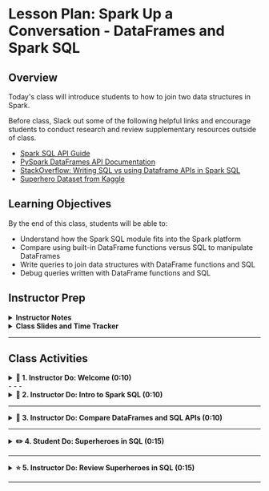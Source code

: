 # Lesson Plan: Spark Up a Conversation - DataFrames and Spark SQL
## Overview

Today's class will introduce students to how to join two data structures in Spark. 

Before class, Slack out some of the following helpful links and encourage students to conduct research and review supplementary resources outside of class.

  * [Spark SQL API Guide](https://spark.apache.org/docs/2.4.7/sql-programming-guide.html)
  * [PySpark DataFrames API Documentation](https://spark.apache.org/docs/2.4.7/api/python/pyspark.sql.html)
  * [StackOverflow: Writing SQL vs using Dataframe APIs in Spark SQL](https://stackoverflow.com/questions/45430816/writing-sql-vs-using-dataframe-apis-in-spark-sql)
  * [Superhero Dataset from Kaggle](https://www.kaggle.com/claudiodavi/superhero-set)

## Learning Objectives
By the end of this class, students will be able to:

  * Understand how the Spark SQL module fits into the Spark platform
  * Compare using built-in DataFrame functions versus SQL to manipulate DataFrames
  * Write queries to join data structures with DataFrame functions and SQL
  * Debug queries written with DataFrame functions and SQL

## Instructor Prep

<details>
  <summary><strong>Instructor Notes</strong></summary>

  * Provide the folders with today's activities to students before class. Instruct them to upload the entire Activities folder to the Google Drive folder that they've been using for class so far.
  * Upload the Activities folder to your Google Drive as well. Run through the activities so you are familiar with the code and can anticipate any issues the students may run into.
  * Before class, go to http://www-us.apache.org/dist/spark/ and look for the latest version of spark 2.0. Update the `spark_version` variable accordingly in the first block of code for each activity. If the version has changed, let the students know so they can update their code too.
  * Each notebook starts with the same three blocks of code that you need to run to set up Spark in that particular Google Colab notebook. The first block of code to install Spark and its dependencies can take up to a minute to run. So when you open each notebook, immediately run the first cell. As you wait for the code to run, provide a high-level overview of the activity and the concepts being practiced.

</details>

<details>
  <summary><strong>Class Slides and Time Tracker</strong></summary>

The slides for this lesson can be viewed on Google Drive here: [Lesson Slides](https://docs.google.com/presentation/d/1Q-PVlZOfb67LuNnJWJ0eq8b5zTPO0ynpTNoYal6mYBI/edit?usp=sharing).

The time tracker for this lesson can be viewed here: [Time Tracker](https://docs.google.com/spreadsheets/d/1cRuHaY-ELLqW2cY9ltv_WCC4MzHwAd79Vx30Tn7nuVE/edit?usp=sharing)

</details>

- - -

## Class Activities

<details>
  <summary><strong>📣 1. Instructor Do: Welcome (0:10)</strong></summary>

  Welcome students to class. Explain that today we will be discussing Spark SQL and how to join data structures in two different ways: using SQL and built-in DataFrame functions.
  
  To get students engaged, and also to help you understand your students' experience so you can tailor the rest of the class, ask the following questions.

  * Who has used SQL?
    * Ask what their main use cases are.
    * What SQL client do they use to run SQL queries?
    * Do they export the data and manipulate it somewhere else?
  * Who has used pandas before? For those who are not familiar, explain that pandas is a popular Python library used for data analysis.
    * Ask about the latest project they completed with pandas.
    * Ask if they prefer manipulating data in pandas DataFrames in Python or with SQL.
  
  Reassure students that they can use the skills they have built up with SQL or pandas DataFrames with Spark, but with Spark they can analyze much larger datasets!

</details>
- - -

<details>
  <summary><strong>📣 2. Instructor Do: Intro to Spark SQL (0:10)</strong></summary>

  Open the lesson slides.
  * Spark SQL Architecture. Explain this diagram from the bottom up.
    * At the bottom we import our data, whether it's from file formats like JSON or CSV or from a number of supported databases.
    * Spark SQL is one of several modules available on the Spark platform. There are other modules like MLlib for machine learning, Spark streaming, and GraphX for graph computation, among others. In this class we are focusing on the Spark SQL module for data manipulation.
    * There are various language APIs that we can use to interact with Spark SQL. In this class we will use Python. There are also language libraries for Scala, R, and Java.
    * Once we have chosen a language, there are two ways of manipulating DataFrames: with SQL queries or built-in DataFrame functions.
    ![Spark SQL Architecture](Images\spark_sql_architecture.png)
  * Explain to students that these two blocks of code return the same results.
    * Ask students which block of code they prefer. Is one easier to read? Which way do you think is easier to learn?
    ![SQL vs. DataFrame code](Images\sql_df_code.png)
  * How do they compare?
    * Let students know that in a majority of cases, the performance between a SQL query and DataFrame function is identical.
    * For debugging, ask students if they would prefer to find an error at compile time or at runtime and why.
      * **Sample Answer**: If you can identify an error earlier in the pipeline you can save time and iterate on your solution faster. This matters especially with large datasets. If you have an error with your query in SQL, the process could run for hours before it returns an error.
    ![SQL vs. DataFrame](Images\sql_df_compare.png)

</details>

- - -

<details>
  <summary><strong>📣 3. Instructor Do: Compare DataFrames and SQL APIs (0:10)</strong></summary>

  **Corresponding Activity:** [01-Ins_SQL_and_DataFrames](Activities/01-Ins_SQL_and_DataFrames)

  **File:** [dataframes_and_sql.ipynb](Activities/01-Ins_SQL_and_DataFrames/Solved/dataframes_and_sql.ipynb)

  * Make sure you looked up the latest version of Spark 2.0 and updated all of the notebooks for today's activities per the instructions in [Instructor Prep](#instructor-prep).
  * Run the first block of code. While it is running (it can take up to a minute), remind students that we need to include this code in every Google Colab notebook where we want to run Spark. Because Google Colaboratory allows you to execute code on Google's cloud servers, each time we open a new notebook we are essentially starting with a blank slate, so we need to install our dependencies.
    ![Spark Setup](Images\spark_setup.png)
  * Run the next two blocks of code and explain to students that we are setting up and running a Spark session.
    ![Spark Environment and Session](Images\spark_env_session.png)
  * Next we will import the data. Run this block of code. Click on the "Choose Files" button. Navigate to and select the `heroes_information.csv` file on your machine.
    ![Google Upload](Images\google_file_upload.png)
    * You can mention that the data was obtained from Kaggle using [this link](https://www.kaggle.com/claudiodavi/superhero-set).

  * Now that we have imported the data file, let's load the data into a Spark DataFrame.
    * Mention to students that Spark can also load in data from JSON, CSV, and text files, and more importantly, databases.
    * With the `inferSchema = "true"` option, we are directing Spark to analyze the data and infer what data type each column is. There is an option to provide our own schema instead of having Spark infer it, but we won't be covering that today.
    * We also let Spark know that the first row in our dataset is a header. It will use this header row to name the columns
    * Next we create a view from the newly-created DataFrame so that we can query it in SQL.
    ![Spark Upload](Images\spark_upload.png)
  * Now let's compare the performance of writing a query in SQL versus with the DataFrames API. Here we are writing a query to count the number of superheroes by hair color.
    ![Hair Color SQL](Images\sql_hair_color.png)
  * Next we write the same query with the DataFrames API.
    * Point out that we need to import `col` in order to use the `orderBy()` function.
    * Mention that this code can be written all on one line. Some people prefer to keep things in as few lines as possible, while others prefer line breaks for readability.
    * Show that this approach is a bit more forgiving with the ordering. For example, you can put the `limit()` clause before the `orderBy()` clause and you will get the same result. If you did the same ordering in SQL, you would get an error.
    * Point out that both methods return the same results.
      ![Hair Color DF](Images\df_hair_color.png)
  * Finally, let's look at the physical plan for each approach by using `explain()`. This is how Spark will execute each query. Point out that the physical plans are identical between the two approaches.
    * Students might be familiar with the similar `EXPLAIN` clause in SQL.
    * It's not important to dive into the details of the physical plan right now. Later on it will be helpful for tuning our Spark queries, but for now we want to notice that using the DataFrames or SQL API produces the exact same performance.
    ![Spark Explain](Images\explain.png)
That's it! Now that we can see the two approaches have the same performance, you can use whichever method you and your team feel most comfortable with.
  
</details>

- - -

<details>
  <summary><strong>✏️ 4. Student Do: Superheroes in SQL (0:15)</strong></summary>

**Corresponding Activity:** [02-Stu_Superheroes_SQL](Activities/02-Stu_Superheroes_SQL)

In this activity, students will join across two different datasets with SQL queries.

**Instructions:** [README.md](Activities/02-Stu_Superheroes_SQL/README.md)

**File:** [superheroes_in_sql.ipynb](Activities\02-Stu_Superheroes_SQL\Unsolved\superheroes_in_sql.ipynb)


</details>

- - -

<details>
  <summary><strong>⭐ 5. Instructor Do: Review Superheroes in SQL (0:15)</strong></summary>

**File:** [superheroes_in_sql.ipynb](Activities/02-Stu_Superheroes_SQL/Solved/superheroes_in_sql.ipynb)

  * For the file upload, select both CSV files from the Resources folder. Show students how to hold down SELECT on the keyboard while selecting both files in the Resources folder.
    ![Google Upload Multiple Files](Images\upload_multiple_files.png)
  * Point out that we need to make two separate variables when we import the data into DataFrames. We also need to call `.createOrReplaceTempView()` separately for each DataFrame.
    ![](Images\hero_spark_upload.png)
  * Go over all of the SQL queries in the solutions files. Ask students if they used different techniques to get to the same answer. If they say yes, ask if they can share their screen to show the class their different approach!
  * For the first query we want to select three columns from the `heroes` table. Note that students may have named their tables differently.
    * Point out that we use backticks when selecting ``Eye color`` because there is a space in the column name. We could have also renamed this column to get rid of the space.
    * We are using an `INNER JOIN` for this query. Ask students if anyone used a different join. When considering joins we want to figure out if there are any records that exist in one table but not the other. As we will see later in this activity, this is indeed the case here - not all heroes exist in both tables. However, because the instructions say to filter for criteria in both tables, we can use an `INNER JOIN` here.
     ![](Images\hero_sneaky_invisibles.png)
  * For the second query, point out that we are performing some aggregation here, as opposed to a simple select. If the datasets we were working with contained millions of rows, this is where Spark shines with its parallel processing capabilities!
    ![](Images\hero_females_by_publisher.png)
  * For the third query, highlight the use of the `LEFT JOIN`. There are several ways to write a SQL query to find records in one table but not the other. Ask if students used any other approaches. Refer to https://explainextended.com/2009/09/15/not-in-vs-not-exists-vs-left-join-is-null-sql-server/ for methods other than the LEFT JOIN/IS NULL approach used here.
    ![](Images\hero_no_powers.png)

</details>

- - -